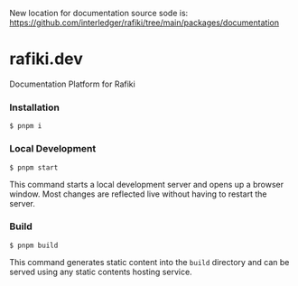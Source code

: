 New location for documentation source sode is: https://github.com/interledger/rafiki/tree/main/packages/documentation

# rafiki.dev
Documentation Platform for Rafiki

### Installation

```
$ pnpm i
```

### Local Development

```
$ pnpm start
```

This command starts a local development server and opens up a browser window. Most changes are reflected live without having to restart the server.

### Build

```
$ pnpm build
```

This command generates static content into the `build` directory and can be served using any static contents hosting service.
